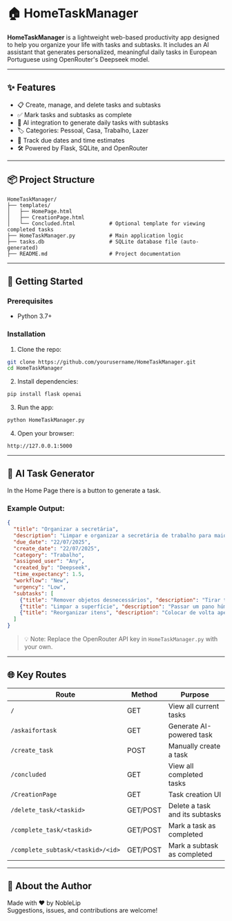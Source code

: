 # 🏠 HomeTaskManager

**HomeTaskManager** is a lightweight web-based productivity app designed to help you organize your life with tasks and subtasks. It includes an AI assistant that generates personalized, meaningful daily tasks in European Portuguese using OpenRouter's Deepseek model.

---

## ✨ Features

- 📋 Create, manage, and delete tasks and subtasks
- ✅ Mark tasks and subtasks as complete
- 🧠 AI integration to generate daily tasks with subtasks
- 🏷️ Categories: Pessoal, Casa, Trabalho, Lazer
- 📆 Track due dates and time estimates
- 🛠️ Powered by Flask, SQLite, and OpenRouter

---

## 📦 Project Structure

```
HomeTaskManager/
├── templates/
│   ├── HomePage.html
│   ├── CreationPage.html
│   └── Concluded.html           # Optional template for viewing completed tasks
├── HomeTaskManager.py           # Main application logic
├── tasks.db                     # SQLite database file (auto-generated)
├── README.md                    # Project documentation
```

---

## 🚀 Getting Started

### Prerequisites

- Python 3.7+

### Installation

1. Clone the repo:

```bash
git clone https://github.com/yourusername/HomeTaskManager.git
cd HomeTaskManager
```

2. Install dependencies:

```bash
pip install flask openai
```

3. Run the app:

```bash
python HomeTaskManager.py
```

4. Open your browser:

```
http://127.0.0.1:5000
```

---

## 🤖 AI Task Generator

In the Home Page there is a button to generate a task.

### Example Output:

```json
{
  "title": "Organizar a secretária",
  "description": "Limpar e organizar a secretária de trabalho para maior produtividade.",
  "due_date": "22/07/2025",
  "create_date": "22/07/2025",
  "category": "Trabalho",
  "assigned_user": "Any",
  "created_by": "Deepseek",
  "time_expectancy": 1.5,
  "workflow": "New",
  "urgency": "Low",
  "subtasks": [
    {"title": "Remover objetos desnecessários", "description": "Tirar tudo da secretária que não seja útil."},
    {"title": "Limpar a superfície", "description": "Passar um pano húmido para limpar o pó."},
    {"title": "Reorganizar itens", "description": "Colocar de volta apenas o essencial."}
  ]
}
```

> 💡 Note: Replace the OpenRouter API key in `HomeTaskManager.py` with your own.

---

## 🌐 Key Routes

| Route                             | Method   | Purpose                              |
| --------------------------------- | -------- | ------------------------------------ |
| `/`                               | GET      | View all current tasks               |
| `/askaifortask`                   | GET      | Generate AI-powered task             |
| `/create_task`                    | POST     | Manually create a task               |
| `/concluded`                      | GET      | View all completed tasks             |
| `/CreationPage`                   | GET      | Task creation UI                     |
| `/delete_task/<taskid>`           | GET/POST | Delete a task and its subtasks       |
| `/complete_task/<taskid>`         | GET/POST | Mark a task as completed             |
| `/complete_subtask/<taskid>/<id>` | GET/POST | Mark a subtask as completed          |

---


## 🙋 About the Author

Made with ❤️ by NobleLip\
Suggestions, issues, and contributions are welcome!

